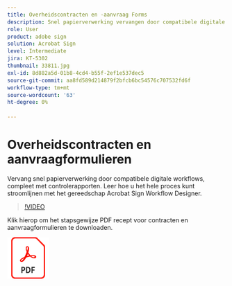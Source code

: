 ```yaml
---
title: Overheidscontracten en -aanvraag Forms
description: Snel papierverwerking vervangen door compatibele digitale workflows, compleet met controlerapporten
role: User
product: adobe sign
solution: Acrobat Sign
level: Intermediate
jira: KT-5302
thumbnail: 33811.jpg
exl-id: 8d882a5d-01b8-4cd4-b55f-2ef1e537dec5
source-git-commit: aa8fd589d214879f2bfcb6bc54576c707532fd6f
workflow-type: tm+mt
source-wordcount: '63'
ht-degree: 0%

---
```


# Overheidscontracten en aanvraagformulieren

Vervang snel papierverwerking door compatibele digitale workflows, compleet met controlerapporten. Leer hoe u het hele proces kunt stroomlijnen met het gereedschap Acrobat Sign Workflow Designer.

>[!VIDEO](https://video.tv.adobe.com/v/33811?quality=12&learn=on&hidetitle=true)

Klik hierop om het stapsgewijze PDF recept voor contracten en aanvraagformulieren te downloaden.

[![PDF-ontvanger downloaden](../assets/acrobat_PDF_96.png)](../assets/UseCaseRecipe-EN-UsingWorkflowDesigner.pdf)
